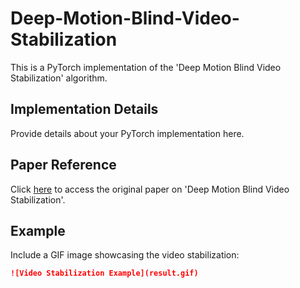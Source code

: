 # Deep-Motion-Blind-Video-Stabilization

This is a PyTorch implementation of the 'Deep Motion Blind Video Stabilization' algorithm.

## Implementation Details

Provide details about your PyTorch implementation here.

## Paper Reference

Click [here](<https://arxiv.org/abs/2011.09697>) to access the original paper on 'Deep Motion Blind Video Stabilization'.

## Example

Include a GIF image showcasing the video stabilization:

```markdown
![Video Stabilization Example](result.gif)

